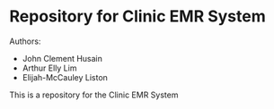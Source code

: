 # Repository for Clinic EMR System
Authors:
* John Clement Husain
* Arthur Elly Lim
* Elijah-McCauley Liston

This is a repository for the Clinic EMR System
